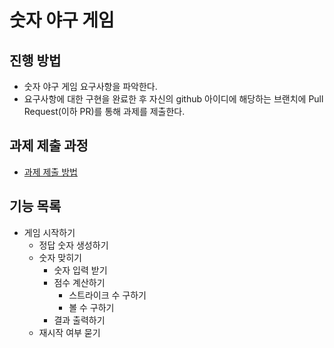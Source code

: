 # 숫자 야구 게임
## 진행 방법
* 숫자 야구 게임 요구사항을 파악한다.
* 요구사항에 대한 구현을 완료한 후 자신의 github 아이디에 해당하는 브랜치에 Pull Request(이하 PR)를 통해 과제를 제출한다.

## 과제 제출 과정
* [과제 제출 방법](https://github.com/next-step/nextstep-docs/tree/master/precourse)

## 기능 목록
- 게임 시작하기
    - 정답 숫자 생성하기
    - 숫자 맞히기
        - 숫자 입력 받기
        - 점수 계산하기
            - 스트라이크 수 구하기
            - 볼 수 구하기   
        - 결과 출력하기
    - 재시작 여부 묻기
